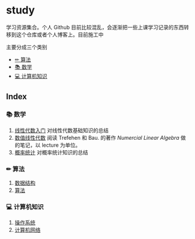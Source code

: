 # study

学习资源集合。个人 Github 目前比较混乱，会逐渐把一些上课学习记录的东西转移到这个仓库或者个人博客上。目前施工中

主要分成三个类别

- [✏ 算法](http://ecr23.me/algorithm/)
- [📚 数学](http://ecr23.me/math/)
- [💻 计算机知识](https://github.com/ECer23/study/tree/master/computer%20science)

## Index

### 📚 数学

1. [线性代数入门](http://ecr23.me/math/linear-algebra/) 对线性代数基础知识的总结
2. [数值线性代数](https://github.com/ECer23/study/blob/master/math/numerical-linear-algebra.md) 阅读 Trefehen 和 Bau. 的著作 *Numercial Linear Algebra* 做的笔记，以 lecture 为单位。
3. [概率统计](http://ecr23.me/math/probability-and-statistics/) 对概率统计知识的总结

### ✏ 算法

1. [数据结构](http://ecr23.me/algorithm/data_structure_review/)
2. [算法](http://ecr23.me/algorithm/algorithm_review/)

### 💻 计算机知识

1. [操作系统](https://github.com/ECer23/study/blob/master/computer%20science/operating-system.md)
2. [计算机网络](https://github.com/ECer23/study/blob/master/computer%20science/computer-network/index.md)
